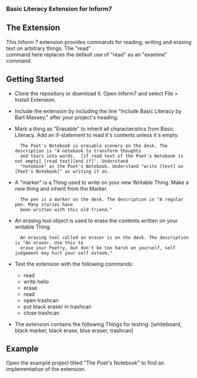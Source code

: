 <h3> Basic Literacy Extension for Inform7</h3>

<h2> The Extension </h2>

This Inform 7 extension provides commands for reading, writing and erasing text on arbitrary things. The "read" </br>
command here replaces the default use of "read" as an "examine" command.

<h2> Getting Started </h2>

- Clone the repository or download it. Open Inform7 and select File > Install Extension. 

- Include the extension by including the line "Include Basic Literacy by Bart Massey." after your project's heading.

- Mark a thing as "Erasable" to inherit all characteristics from Basic Literacy. Add an if-statement to read it's contents unless it's empty.

	
		The Poet's Notebook is erasable scenery on the desk. The description is "A notebook to transform thoughts 
		and tears into words.  [if read text of the Poet's Notebook is not empty] [read text][end if]". Understand 
		"notebook" as the Poet's Notebook. Understand "write [text] on [Poet's Notebook]" as writing it on.


- A "marker" is a Thing used to write on your new Writable Thing. Make a new thing and inherit from the Marker.

		The pen is a marker on the desk. The description is "A regular pen. Many stories have 
		been written with this old friend."

- An erasing tool object is used to erase the contents written on your writable Thing.
	
		An erasing tool called an eraser is on the desk. The description is "An eraser. Use this to
		erase your Poetry, but don't be too harsh on yourself, self judgement may hurt your self esteem."

- Test the extension with the following commands:

	- read 
	- write hello 
	- erase 
	- read  
	- open trashcan 
	- put black eraser in trashcan 
	- close trashcan

- The extension contains the following Things for testing: [whiteboard, black marker, black erase, blue eraser, trashcan]

<h2> Example </h2>

Open the example project titled "The Poet's Notebook" to find an implementation of the extension.
